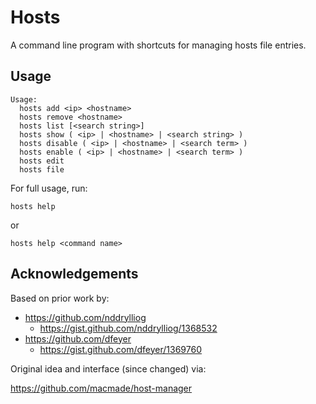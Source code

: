 # Hosts

A command line program with shortcuts for managing hosts file entries.

## Usage

    Usage:
      hosts add <ip> <hostname>
      hosts remove <hostname>
      hosts list [<search string>]
      hosts show ( <ip> | <hostname> | <search string> )
      hosts disable ( <ip> | <hostname> | <search term> )
      hosts enable ( <ip> | <hostname> | <search term> )
      hosts edit
      hosts file

For full usage, run:

    hosts help

or

    hosts help <command name>

## Acknowledgements

Based on prior work by:

- https://github.com/nddrylliog
  - https://gist.github.com/nddrylliog/1368532
- https://github.com/dfeyer
  - https://gist.github.com/dfeyer/1369760

Original idea and interface (since changed) via:

https://github.com/macmade/host-manager
